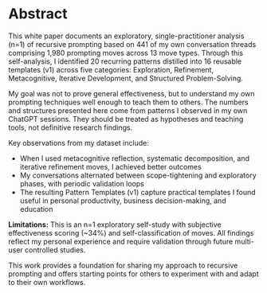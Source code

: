 # Abstract

This white paper documents an exploratory, single-practitioner analysis (n=1) of recursive prompting based on 441 of my own conversation threads comprising 1,980 prompting moves across 13 move types. Through this self-analysis, I identified 20 recurring patterns distilled into 16 reusable templates (v1) across five categories: Exploration, Refinement, Metacognitive, Iterative Development, and Structured Problem-Solving.

My goal was not to prove general effectiveness, but to understand my own prompting techniques well enough to teach them to others. The numbers and structures presented here come from patterns I observed in my own ChatGPT sessions. They should be treated as hypotheses and teaching tools, not definitive research findings.

Key observations from my dataset include:
- When I used metacognitive reflection, systematic decomposition, and iterative refinement moves, I achieved better outcomes
- My conversations alternated between scope-tightening and exploratory phases, with periodic validation loops  
- The resulting Pattern Templates (v1) capture practical templates I found useful in personal productivity, business decision-making, and education

**Limitations:** This is an n=1 exploratory self-study with subjective effectiveness scoring (~34%) and self-classification of moves. All findings reflect my personal experience and require validation through future multi-user controlled studies.

This work provides a foundation for sharing my approach to recursive prompting and offers starting points for others to experiment with and adapt to their own workflows.
